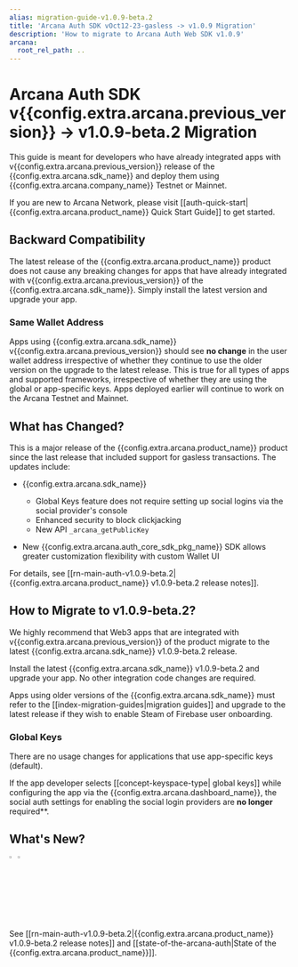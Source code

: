 ```yaml
---
alias: migration-guide-v1.0.9-beta.2
title: 'Arcana Auth SDK vOct12-23-gasless -> v1.0.9 Migration'
description: 'How to migrate to Arcana Auth Web SDK v1.0.9'
arcana:
  root_rel_path: ..
---
```


# Arcana Auth SDK v{{config.extra.arcana.previous_version}} -> v1.0.9-beta.2 Migration

This guide is meant for developers who have already integrated apps with v{{config.extra.arcana.previous_version}} release of the {{config.extra.arcana.sdk_name}} and deploy them using {{config.extra.arcana.company_name}} Testnet or Mainnet.

If you are new to Arcana Network, please visit [[auth-quick-start|{{config.extra.arcana.product_name}} Quick Start Guide]] to get started.

## Backward Compatibility

The latest release of the {{config.extra.arcana.product_name}} product does not cause any breaking changes for apps that have already integrated with v{{config.extra.arcana.previous_version}} of the {{config.extra.arcana.sdk_name}}. Simply install the latest version and upgrade your app.

### Same Wallet Address

Apps using {{config.extra.arcana.sdk_name}} v{{config.extra.arcana.previous_version}} should see **no change** in the user wallet address irrespective of whether they continue to use the older version on the upgrade to the latest release. This is true for all types of apps and supported frameworks, irrespective of whether they are using the global or app-specific keys. Apps deployed earlier will continue to work on the Arcana Testnet and Mainnet. 

## What has Changed?

This is a major release of the {{config.extra.arcana.product_name}} product since the last release that included support for gasless transactions.  The updates include:

* {{config.extra.arcana.sdk_name}}
  - Global Keys feature does not require setting up social logins via the social provider's console
  - Enhanced security to block clickjacking
  - New API `_arcana_getPublicKey`

* New {{config.extra.arcana.auth_core_sdk_pkg_name}} SDK allows greater customization flexibility with custom Wallet UI

For details, see [[rn-main-auth-v1.0.9-beta.2|{{config.extra.arcana.product_name}} v1.0.9-beta.2 release notes]].

## How to Migrate to v1.0.9-beta.2?

We highly recommend that Web3 apps that are integrated with v{{config.extra.arcana.previous_version}} of the product migrate to the latest {{config.extra.arcana.sdk_name}} v1.0.9-beta.2 release.

Install the latest {{config.extra.arcana.sdk_name}} v1.0.9-beta.2 and upgrade your app. No other integration code changes are required.

Apps using older versions of the {{config.extra.arcana.sdk_name}} must refer to the [[index-migration-guides|migration guides]] and upgrade to the latest release if they wish to enable Steam of Firebase user onboarding.

### Global Keys

There are no usage changes for applications that use app-specific keys (default).

If the app developer selects [[concept-keyspace-type| global keys]] while configuring the app via the {{config.extra.arcana.dashboard_name}}, the social auth settings for enabling the social login providers are **no longer** required**.

## What's New?

<img src="/img/icon_new_light.png#only-light" alt="New icon" width="3%" /><img src="/img/icon_new_dark.png#only-dark" alt="New icon" width="3%" />

See [[rn-main-auth-v1.0.9-beta.2|{{config.extra.arcana.product_name}} v1.0.9-beta.2 release notes]] and [[state-of-the-arcana-auth|State of the {{config.extra.arcana.product_name}}]].
